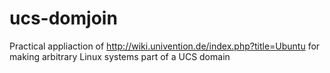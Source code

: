 ucs-domjoin
===========

Practical appliaction of http://wiki.univention.de/index.php?title=Ubuntu for making arbitrary Linux systems part of a UCS domain
